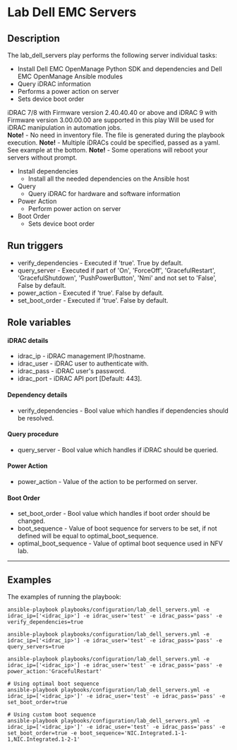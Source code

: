 # Lab Dell EMC Servers

## Description
The lab_dell_servers play performs the following server individual tasks:
- Install Dell EMC OpenManage Python SDK and dependencies and Dell EMC OpenManage Ansible modules
- Query iDRAC information
- Performs a power action on server
- Sets device boot order

iDRAC 7/8 with Firmware version 2.40.40.40 or above and iDRAC 9 with Firmware version 3.00.00.00 are supported in this play
Will be used for iDRAC manipulation in automation jobs.  
**Note!** - No need in inventory file. The file is generated during the playbook execution.
**Note!** - Multiple iDRACs could be specified, passed as a yaml. See example at the bottom.
**Note!** - Some operations will reboot your servers without prompt.

* Install dependencies
    * Install all the needed dependencies on the Ansible host 
* Query
    * Query iDRAC for hardware and software information
* Power Action
    * Perform power action on server
* Boot Order
    * Sets device boot order

## Run triggers
* verify_dependencies - Executed if 'true'. True by default.
* query_server - Executed if part of 'On', 'ForceOff', 'GracefulRestart', 'GracefulShutdown', 'PushPowerButton', 'Nmi' and not set to 'False', False by default.
* power_action - Executed if 'true'. False by default.
* set_boot_order - Executed if 'true'. False by default.

## Role variables
#### iDRAC details
- idrac_ip - iDRAC management IP/hostname.
- idrac_user - iDRAC user to authenticate with.
- idrac_pass - iDRAC user's password.
- idrac_port - iDRAC API port [Default: 443].

#### Dependency details
- verify_dependencies - Bool value which handles if dependencies should be resolved.

#### Query procedure
- query_server - Bool value which handles if iDRAC should be queried.

#### Power Action
- power_action - Value of the action to be performed on server.

#### Boot Order
- set_boot_order - Bool value which handles if boot order should be changed.
- boot_sequence - Value of boot sequence for servers to be set, if not defined will be equal to optimal_boot_sequence.
- optimal_boot_sequence - Value of optimal boot sequence used in NFV lab.

***
## Examples
The examples of running the playbook:  

```Installing dependencies:
ansible-playbook playbooks/configuration/lab_dell_servers.yml -e idrac_ip=['<idrac_ip>'] -e idrac_user='test' -e idrac_pass='pass' -e verify_dependencies=true
```

```Querying iDRAC:
ansible-playbook playbooks/configuration/lab_dell_servers.yml -e idrac_ip=['<idrac_ip>'] -e idrac_user='test' -e idrac_pass='pass' -e query_servers=true
```

```Power Action:
ansible-playbook playbooks/configuration/lab_dell_servers.yml -e idrac_ip=['<idrac_ip>'] -e idrac_user='test' -e idrac_pass='pass' -e power_action:'GracefulRestart'
```

```
# Using optimal boot sequence
ansible-playbook playbooks/configuration/lab_dell_servers.yml -e idrac_ip=['<idrac_ip>']' -e idrac_user='test' -e idrac_pass='pass' -e set_boot_order=true

# Using custom boot sequence
ansible-playbook playbooks/configuration/lab_dell_servers.yml -e idrac_ip=['<idrac_ip>']' -e idrac_user='test' -e idrac_pass='pass' -e set_boot_order=true -e boot_sequence='NIC.Integrated.1-1-1,NIC.Integrated.1-2-1'
```
